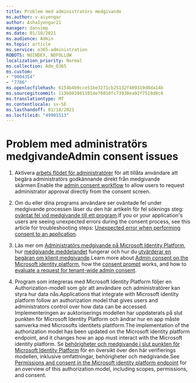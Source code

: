 ```yaml
---
title: Problem med administratörs medgivande
ms.author: v-aiyengar
author: AshaIyengar21
manager: dansimp
ms.date: 01/18/2021
ms.audience: Admin
ms.topic: article
ms.service: o365-administration
ROBOTS: NOINDEX, NOFOLLOW
localization_priority: Normal
ms.collection: Adm_O365
ms.custom:
- "9004354"
- "7786"
ms.openlocfilehash: 6154b4b9cce51be3271cb25132f409319d8da14b
ms.sourcegitcommit: 113b802081101de70810fc73938ea92f7518d8c6
ms.translationtype: MT
ms.contentlocale: sv-SE
ms.lasthandoff: 01/18/2021
ms.locfileid: "49901513"
---
```

# <a name="admin-consent-issues"></a><span data-ttu-id="5a990-102">Problem med administratörs medgivande</span><span class="sxs-lookup"><span data-stu-id="5a990-102">Admin consent issues</span></span>

1. <span data-ttu-id="5a990-103">Aktivera [arbets flödet för administratörer](https://docs.microsoft.com/azure/active-directory/manage-apps/configure-admin-consent-workflow) för att tillåta användare att begära administratörs godkännande direkt från medgivande skärmen.</span><span class="sxs-lookup"><span data-stu-id="5a990-103">Enable the [admin consent workflow](https://docs.microsoft.com/azure/active-directory/manage-apps/configure-admin-consent-workflow) to allow users to request administrator approval directly from the consent screen.</span></span>

1. <span data-ttu-id="5a990-104">Om du eller dina programs användare ser oväntade fel under medgivande processen läser du den här artikeln för fel söknings steg: [oväntat fel vid medgivande till ett program](https://docs.microsoft.com/azure/active-directory/manage-apps/application-sign-in-unexpected-user-consent-error).</span><span class="sxs-lookup"><span data-stu-id="5a990-104">If you or your application's users are seeing unexpected errors during the consent process, see this article for troubleshooting steps: [Unexpected error when performing consent to an application](https://docs.microsoft.com/azure/active-directory/manage-apps/application-sign-in-unexpected-user-consent-error).</span></span>

1. <span data-ttu-id="5a990-105">Läs mer om [Administratörs medgivande på Microsoft Identity Platform](https://docs.microsoft.com/azure/active-directory/develop/v2-admin-consent), hur [medgivande meddelandet](https://docs.microsoft.com/azure/active-directory/develop/v2-admin-consent) fungerar och hur du [utvärderar en begäran om klient medgivande](https://docs.microsoft.com/azure/active-directory/manage-apps/manage-consent-requests#evaluating-a-request-for-tenant-wide-admin-consent).</span><span class="sxs-lookup"><span data-stu-id="5a990-105">Learn more about [Admin consent on the Microsoft identity platform](https://docs.microsoft.com/azure/active-directory/develop/v2-admin-consent), how the [consent prompt](https://docs.microsoft.com/azure/active-directory/develop/v2-admin-consent) works, and how to [evaluate a request for tenant-wide admin consent](https://docs.microsoft.com/azure/active-directory/manage-apps/manage-consent-requests#evaluating-a-request-for-tenant-wide-admin-consent).</span></span>

1. <span data-ttu-id="5a990-106">Program som integreras med Microsoft Identity Platform följer en Authorization-modell som gör att användare och administratörer kan styra hur data nås.</span><span class="sxs-lookup"><span data-stu-id="5a990-106">Applications that integrate with Microsoft identity platform follow an authorization model that gives users and administrators control over how data can be accessed.</span></span> <span data-ttu-id="5a990-107">Implementeringen av auktoriserings modellen har uppdaterats på slut punkten för Microsoft Identity Platform och ändrar hur en app måste samverka med Microsofts identitets plattform.</span><span class="sxs-lookup"><span data-stu-id="5a990-107">The implementation of the authorization model has been updated on the Microsoft identity platform endpoint, and it changes how an app must interact with the Microsoft identity platform.</span></span> <span data-ttu-id="5a990-108">Se [behörigheter och medgivande i slut punkten för Microsoft Identity Platform](https://docs.microsoft.com/azure/active-directory/manage-apps/manage-consent-requests#evaluating-a-request-for-tenant-wide-admin-consent) för en översikt över den här verifierings modellen, inklusive omfattningar, behörigheter och medgivande.</span><span class="sxs-lookup"><span data-stu-id="5a990-108">See [Permissions and consent in the Microsoft identity platform endpoint](https://docs.microsoft.com/azure/active-directory/manage-apps/manage-consent-requests#evaluating-a-request-for-tenant-wide-admin-consent) for an overview of this authorization model, including scopes, permissions, and consent.</span></span>